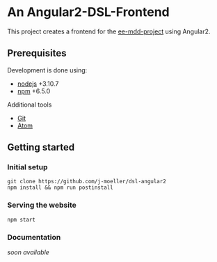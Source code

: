 # An Angular2-DSL-Frontend

This project creates a frontend for the [ee-mdd-project](https://github.com/eugeis/ee-mdd) using Angular2.

## Prerequisites

Development is done using:

* [nodejs](https://nodejs.org/en/) +3.10.7
* [npm](https://www.npmjs.com/) +6.5.0

Additional tools

* [Git](https://github.com/eugeis/ee-mdd)
* [Atom](https://atom.io/)

## Getting started

### Initial setup

```
git clone https://github.com/j-moeller/dsl-angular2
npm install && npm run postinstall
```

### Serving the website

```
npm start
```

### Documentation

_soon available_
